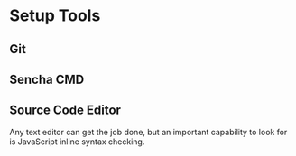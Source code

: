 # Setup Tools

## Git

## Sencha CMD

## Source Code Editor

Any text editor can get the job done, but an important capability to look for is JavaScript inline syntax checking.